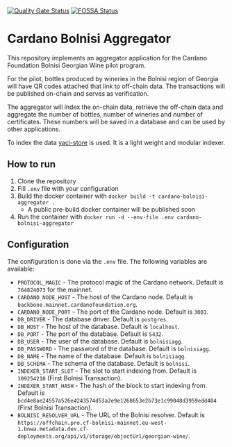 [![Quality Gate Status](https://sonarcloud.io/api/project_badges/measure?project=Kammerlo_cardano-bolnisi-aggregator&metric=alert_status)](https://sonarcloud.io/summary/new_code?id=Kammerlo_cardano-bolnisi-aggregator)
[![FOSSA Status](https://app.fossa.com/api/projects/git%2Bgithub.com%2FKammerlo%2Fcardano-bolnisi-aggregator.svg?type=shield&issueType=license)](https://app.fossa.com/projects/git%2Bgithub.com%2FKammerlo%2Fcardano-bolnisi-aggregator?ref=badge_shield&issueType=license)

# Cardano Bolnisi Aggregator
This repository implements an aggregator application for the Cardano Foundation Bolnisi Georgian Wine pilot program.

For the pilot, bottles produced by wineries in the Bolnisi region of Georgia will have QR codes attached that link to off-chain data.
The transactions will be published on-chain and serves as verification.

The aggregator will index the on-chain data, retrieve the off-chain data and aggregate the number of bottles, number of wineries and number of certificates. 
These numbers will be saved in a database and can be used by other applications. 

To index the data [yaci-store](https://github.com/bloxbean/yaci-store) is used. It is a light weight and modular indexer.

## How to run
1. Clone the repository
2. Fill `.env` file with your configuration
3. Build the docker container with `docker build -t cardano-bolnisi-aggregator .`
   * A public pre-build docker container will be published soon
5. Run the container with `docker run -d --env-file .env cardano-bolnisi-aggregator`

## Configuration
The configuration is done via the `.env` file. The following variables are available:
* `PROTOCOL_MAGIC` - The protocol magic of the Cardano network. Default is `764824073` for the mainnet.
* `CARDANO_NODE_HOST` - The host of the Cardano node. Default is `backbone.mainnet.cardanofoundation.org`.
* `CARDANO_NODE_PORT` - The port of the Cardano node. Default is `3001`.
* `DB_DRIVER` - The database driver. Default is `postgres`.
* `DB_HOST` - The host of the database. Default is `localhost`.
* `DB_PORT` - The port of the database. Default is `5432`.
* `DB_USER` - The user of the database. Default is `bolnisiagg`.
* `DB_PASSWORD` - The password of the database. Default is `bolnisiagg`.
* `DB_NAME` - The name of the database. Default is `bolnisiagg`.
* `DB_SCHEMA` - The schema of the database. Default is `bolnisi`.
* `INDEXER_START_SLOT` - The slot to start indexing from. Default is `109254210` (First Bolnisi Transaction).
* `INDEXER_START_HASH` - The hash of the block to start indexing from. Default is `bcd4e8ae24557a526e4243574d53a2e9e1268653e2b73e1c99048d3959edd404` (First Bolnisi Transaction).
* `BOLNISI_RESOLVER_URL` - The URL of the Bolnisi resolver. Default is `https://offchain.pro.cf-bolnisi-mainnet.eu-west-1.bnwa.metadata.dev.cf-deployments.org/api/v1/storage/objectUrl/georgian-wine/`.